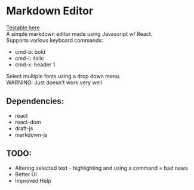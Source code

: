 # Markdown Editor

[Testable here](http://jackyboi.github.io/MarkdownEditor-ReactJS)  
A simple markdown editor made using Javascript w/ React.  
Supports various keyboard commands:
- cmd-b: bold
- cmd-i: italic
- cmd-x: header 1

Select multiple fonts using a drop down menu.  
WARNING: Just doesn't work very well

## Dependencies:

- react
- react-dom
- draft-js
- markdown-js

## TODO:

- Altering selected text - highlighting and using a command = bad news
- Better UI
- Improved Help
